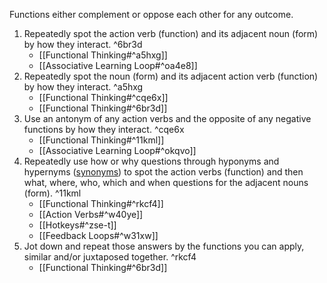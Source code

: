 Functions either complement or oppose each other for any outcome.
1. Repeatedly spot the action verb (function) and its adjacent noun (form) by how they interact. ^6br3d
	- [[Functional Thinking#^a5hxg]]
	- [[Associative Learning Loop#^oa4e8]]
2. Repeatedly spot the noun (form) and its adjacent action verb (function) by how they interact. ^a5hxg
	- [[Functional Thinking#^cqe6x]]
	- [[Functional Thinking#^6br3d]]
3. Use an antonym of any action verbs and the opposite of any negative functions by how they interact. ^cqe6x
    - [[Functional Thinking#^11kml]]
    - [[Associative Learning Loop#^okqvo]]
4. Repeatedly use how or why questions through hyponyms and hypernyms ([synonyms](http://www.sinonimkata.com/)) to spot the action verbs (function) and then what, where, who, which and when questions for the adjacent nouns (form). ^11kml
    - [[Functional Thinking#^rkcf4]]
    - [[Action Verbs#^w40ye]]
    - [[Hotkeys#^zse-t]]
    - [[Feedback Loops#^w31xw]]
5. Jot down and repeat those answers by the functions you can apply, similar and/or juxtaposed together. ^rkcf4
    - [[Functional Thinking#^6br3d]]